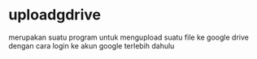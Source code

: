 # uploadgdrive
merupakan suatu program untuk mengupload suatu file ke google drive dengan cara login ke akun google terlebih dahulu

